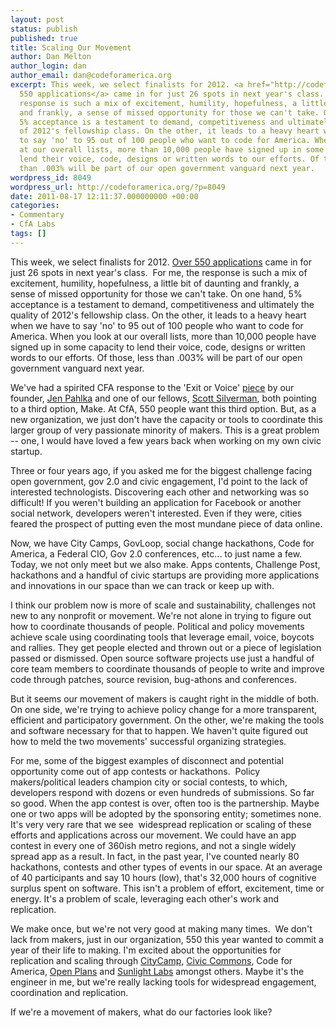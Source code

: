 ```yaml
---
layout: post
status: publish
published: true
title: Scaling Our Movement
author: Dan Melton
author_login: dan
author_email: dan@codeforamerica.org
excerpt: This week, we select finalists for 2012. <a href="http://codeforamerica.org/2011/08/16/over-550-step-up/">Over
  550 applications</a> came in for just 26 spots in next year's class.  For me, the
  response is such a mix of excitement, humility, hopefulness, a little bit of daunting
  and frankly, a sense of missed opportunity for those we can't take. On one hand,
  5% acceptance is a testament to demand, competitiveness and ultimately the quality
  of 2012's fellowship class. On the other, it leads to a heavy heart when we have
  to say 'no' to 95 out of 100 people who want to code for America. When you look
  at our overall lists, more than 10,000 people have signed up in some capacity to
  lend their voice, code, designs or written words to our efforts. Of those, less
  than .003% will be part of our open government vanguard next year.
wordpress_id: 8049
wordpress_url: http://codeforamerica.org/?p=8049
date: 2011-08-17 12:11:37.000000000 +00:00
categories:
- Commentary
- CfA Labs
tags: []
---
```

This week, we select finalists for 2012. <a href="http://codeforamerica.org/2011/08/16/over-550-step-up/">Over 550 applications</a> came in for just 26 spots in next year's class.  For me, the response is such a mix of excitement, humility, hopefulness, a little bit of daunting and frankly, a sense of missed opportunity for those we can't take. On one hand, 5% acceptance is a testament to demand, competitiveness and ultimately the quality of 2012's fellowship class. On the other, it leads to a heavy heart when we have to say 'no' to 95 out of 100 people who want to code for America. When you look at our overall lists, more than 10,000 people have signed up in some capacity to lend their voice, code, designs or written words to our efforts. Of those, less than .003% will be part of our open government vanguard next year.<a id="more"></a><a id="more-8049"></a>

We've had a spirited CFA response to the 'Exit or Voice' <a id="jghu" title="piece" href="http://www.nytimes.com/2011/08/05/world/europe/05iht-letter05.html?_r=2&amp;ref=europe">piece</a> by our founder, <a id="cda0" title="Jen Pahlka" href="http://codeforamerica.org/2011/08/07/exit-or-voice-how-about-neither/">Jen Pahlka</a> and one of our fellows, <a id="b9jq" title="Scott Silverman" href="http://codeforamerica.org/2011/08/09/the-passionate-minority/">Scott Silverman</a>, both pointing to a third option, Make. At CfA, 550 people want this third option. But, as a new organization, we just don't have the capacity or tools to coordinate this larger group of very passionate minority of makers. This is a great problem -- one, I would have loved a few years back when working on my own civic startup.

Three or four years ago, if you asked me for the biggest challenge facing open government, gov 2.0 and civic engagement, I'd point to the lack of interested technologists. Discovering each other and networking was so difficult! If you weren't building an application for Facebook or another social network, developers weren't interested. Even if they were, cities feared the prospect of putting even the most mundane piece of data online.

Now, we have City Camps, GovLoop, social change hackathons, Code for America, a Federal CIO, Gov 2.0 conferences, etc... to just name a few. Today, we not only meet but we also make. Apps contents, Challenge Post, hackathons and a handful of civic startups are providing more applications and innovations in our space than we can track or keep up with.

I think our problem now is more of scale and sustainability, challenges not new to any nonprofit or movement. We're not alone in trying to figure out how to coordinate thousands of people. Political and policy movements achieve scale using coordinating tools that leverage email, voice, boycots and rallies. They get people elected and thrown out or a piece of legislation passed or dismissed. Open source software projects use just a handful of core team members to coordinate thousands of people to write and improve code through patches, source revision, bug-athons and conferences.

But it seems our movement of makers is caught right in the middle of both. On one side, we're trying to achieve policy change for a more transparent, efficient and participatory government. On the other, we're making the tools and software necessary for that to happen. We haven't quite figured out how to meld the two movements' successful organizing strategies.

For me, some of the biggest examples of disconnect and potential opportunity come out of app contests or hackathons.  Policy makers/political leaders champion city or social contests, to which, developers respond with dozens or even hundreds of submissions. So far so good. When the app contest is over, often too is the partnership. Maybe one or two apps will be adopted by the sponsoring entity; sometimes none. It's very very rare that we see  widespread replication or scaling of these efforts and applications across our movement. We could have an app contest in every one of 360ish metro regions, and not a single widely spread app as a result. In fact, in the past year, I've counted nearly 80 hackathons, contests and other types of events in our space. At an average of 40 participants and say 10 hours (low), that's 32,000 hours of cognitive surplus spent on software. This isn't a problem of effort, excitement, time or energy. It's a problem of scale, leveraging each other's work and replication.

We make once, but we're not very good at making many times.  We don't lack from makers, just in our organization, 550 this year wanted to commit a year of their life to making. I'm excited about the opportunities for replication and scaling through <a href="http://citycamp.govfresh.com/">CityCamp</a>, <a href="http://www.civiccommons.org">Civic Commons</a>, Code for America, <a href="http://www.openplans.org">Open Plans</a> and <a href="http://www.sunlightlabs.org">Sunlight Labs</a> amongst others. Maybe it's the engineer in me, but we're really lacking tools for widespread engagement, coordination and replication.

If we're a movement of makers, what do our factories look like?
